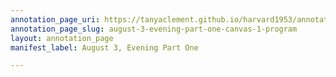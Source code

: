 ```yaml
---
annotation_page_uri: https://tanyaclement.github.io/harvard1953/annotations/august-3-evening-part-one-canvas-1-program.json
annotation_page_slug: august-3-evening-part-one-canvas-1-program
layout: annotation_page
manifest_label: August 3, Evening Part One

---
```

